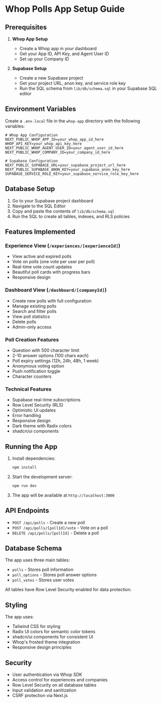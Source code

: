 # Whop Polls App Setup Guide

## Prerequisites

1. **Whop App Setup**
   - Create a Whop app in your dashboard
   - Get your App ID, API Key, and Agent User ID
   - Set up your Company ID

2. **Supabase Setup**
   - Create a new Supabase project
   - Get your project URL, anon key, and service role key
   - Run the SQL schema from `lib/db/schema.sql` in your Supabase SQL editor

## Environment Variables

Create a `.env.local` file in the `whop-app` directory with the following variables:

```env
# Whop App Configuration
NEXT_PUBLIC_WHOP_APP_ID=your_whop_app_id_here
WHOP_API_KEY=your_whop_api_key_here
NEXT_PUBLIC_WHOP_AGENT_USER_ID=your_agent_user_id_here
NEXT_PUBLIC_WHOP_COMPANY_ID=your_company_id_here

# Supabase Configuration
NEXT_PUBLIC_SUPABASE_URL=your_supabase_project_url_here
NEXT_PUBLIC_SUPABASE_ANON_KEY=your_supabase_anon_key_here
SUPABASE_SERVICE_ROLE_KEY=your_supabase_service_role_key_here
```

## Database Setup

1. Go to your Supabase project dashboard
2. Navigate to the SQL Editor
3. Copy and paste the contents of `lib/db/schema.sql`
4. Run the SQL to create all tables, indexes, and RLS policies

## Features Implemented

### Experience View (`/experiences/[experienceId]`)
- View active and expired polls
- Vote on polls (one vote per user per poll)
- Real-time vote count updates
- Beautiful poll cards with progress bars
- Responsive design

### Dashboard View (`/dashboard/[companyId]`)
- Create new polls with full configuration
- Manage existing polls
- Search and filter polls
- View poll statistics
- Delete polls
- Admin-only access

### Poll Creation Features
- Question with 500 character limit
- 2-10 answer options (100 chars each)
- Poll expiry settings (12h, 24h, 48h, 1 week)
- Anonymous voting option
- Push notification toggle
- Character counters

### Technical Features
- Supabase real-time subscriptions
- Row Level Security (RLS)
- Optimistic UI updates
- Error handling
- Responsive design
- Dark theme with Radix colors
- shadcn/ui components

## Running the App

1. Install dependencies:
   ```bash
   npm install
   ```

2. Start the development server:
   ```bash
   npm run dev
   ```

3. The app will be available at `http://localhost:3000`

## API Endpoints

- `POST /api/polls` - Create a new poll
- `POST /api/polls/[pollId]/vote` - Vote on a poll
- `DELETE /api/polls/[pollId]` - Delete a poll

## Database Schema

The app uses three main tables:
- `polls` - Stores poll information
- `poll_options` - Stores poll answer options
- `poll_votes` - Stores user votes

All tables have Row Level Security enabled for data protection.

## Styling

The app uses:
- Tailwind CSS for styling
- Radix UI colors for semantic color tokens
- shadcn/ui components for consistent UI
- Whop's frosted theme integration
- Responsive design principles

## Security

- User authentication via Whop SDK
- Access control for experiences and companies
- Row Level Security on all database tables
- Input validation and sanitization
- CSRF protection via Next.js
